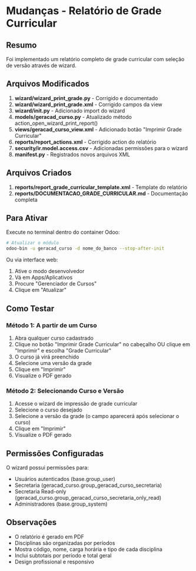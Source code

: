 # Mudanças - Relatório de Grade Curricular

## Resumo
Foi implementado um relatório completo de grade curricular com seleção de versão através de wizard.

## Arquivos Modificados

1. **wizard/wizard_print_grade.py** - Corrigido e documentado
2. **wizard/wizard_print_grade.xml** - Corrigido campos da view
3. **wizard/__init__.py** - Adicionado import do wizard
4. **models/geracad_curso.py** - Atualizado método action_open_wizard_print_report()
5. **views/geracad_curso_view.xml** - Adicionado botão "Imprimir Grade Curricular"
6. **reports/report_actions.xml** - Corrigido action do relatório
7. **security/ir.model.access.csv** - Adicionadas permissões para o wizard
8. **__manifest__.py** - Registrados novos arquivos XML

## Arquivos Criados

1. **reports/report_grade_curricular_template.xml** - Template do relatório
2. **reports/DOCUMENTACAO_GRADE_CURRICULAR.md** - Documentação completa

## Para Ativar

Execute no terminal dentro do container Odoo:
```bash
# Atualizar o módulo
odoo-bin -u geracad_curso -d nome_do_banco --stop-after-init
```

Ou via interface web:
1. Ative o modo desenvolvedor
2. Vá em Apps/Aplicativos
3. Procure "Gerenciador de Cursos"
4. Clique em "Atualizar"

## Como Testar

### Método 1: A partir de um Curso
1. Abra qualquer curso cadastrado
2. Clique no botão "Imprimir Grade Curricular" no cabeçalho OU clique em "Imprimir" e escolha "Grade Curricular"
3. O curso já virá preenchido
4. Selecione uma versão da grade
5. Clique em "Imprimir"
6. Visualize o PDF gerado

### Método 2: Selecionando Curso e Versão
1. Acesse o wizard de impressão de grade curricular
2. Selecione o curso desejado
3. Selecione a versão da grade (o campo aparecerá após selecionar o curso)
4. Clique em "Imprimir"
5. Visualize o PDF gerado

## Permissões Configuradas

O wizard possui permissões para:
- Usuários autenticados (base.group_user)
- Secretaria (geracad_curso.group_geracad_curso_secretaria)
- Secretaria Read-only (geracad_curso.group_geracad_curso_secretaria_only_read)
- Administradores (base.group_system)

## Observações

- O relatório é gerado em PDF
- Disciplinas são organizadas por períodos
- Mostra código, nome, carga horária e tipo de cada disciplina
- Inclui subtotais por período e total geral
- Design profissional e responsivo

